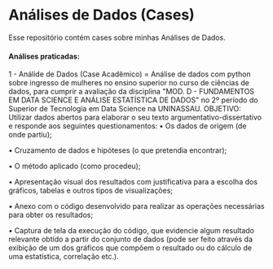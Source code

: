# Análises de Dados (Cases)

Esse repositório contém cases sobre minhas Análises de Dados.

#### Análises praticadas:


1 - Análide de Dados (Case Acadêmico) = Análise de dados com python sobre ingresso de mulheres no ensino superior no curso de ciências de dados, para cumprir a avaliação da disciplina "MOD. D - FUNDAMENTOS EM DATA SCIENCE E ANÁLISE ESTATÍSTICA DE DADOS" no 2º período do Superior de Tecnologia em Data Science na UNINASSAU.
OBJETIVO: Utilizar dados abertos para elaborar o seu texto argumentativo-dissertativo e responde aos seguintes questionamentos:
• Os dados de origem (de onde partiu); 

• Cruzamento de dados e hipóteses (o que pretendia encontrar); 

• O método aplicado (como procedeu); 

• Apresentação visual dos resultados com justificativa para a escolha dos gráficos, tabelas e outros tipos de visualizações; 

• Anexo com o código desenvolvido para realizar as operações necessárias para obter os resultados; 

• Captura de tela da execução do código, que evidencie algum resultado relevante obtido a partir do conjunto de dados (pode ser feito através da exibição de um dos gráficos que compõem o resultado ou do cálculo de uma estatística, correlação etc.). 
